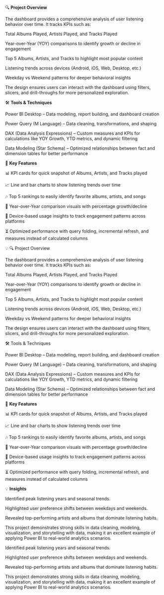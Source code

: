 🔍 **Project Overview**

The dashboard provides a comprehensive analysis of user listening behavior over time. It tracks KPIs such as:

Total Albums Played, Artists Played, and Tracks Played

Year-over-Year (YOY) comparisons to identify growth or decline in engagement

Top 5 Albums, Artists, and Tracks to highlight most popular content

Listening trends across devices (Android, iOS, Web, Desktop, etc.)

Weekday vs Weekend patterns for deeper behavioral insights

The design ensures users can interact with the dashboard using filters, slicers, and drill-throughs for more personalized exploration.

🛠️ **Tools & Techniques**

Power BI Desktop – Data modeling, report building, and dashboard creation

Power Query (M Language) – Data cleaning, transformations, and shaping

DAX (Data Analysis Expressions) – Custom measures and KPIs for calculations like YOY Growth, YTD metrics, and dynamic filtering

Data Modeling (Star Schema) – Optimized relationships between fact and dimension tables for better performance

🚀 **Key Features**

📊 KPI cards for quick snapshot of Albums, Artists, and Tracks played

📈 Line and bar charts to show listening trends over time

🎶 Top 5 rankings to easily identify favorite albums, artists, and songs

🔄 Year-over-Year comparison visuals with percentage growth/decline

📱 Device-based usage insights to track engagement patterns across platforms

⏳ Optimized performance with query folding, incremental refresh, and measures instead of calculated columns

💡 🔍 Project Overview

The dashboard provides a comprehensive analysis of user listening behavior over time. It tracks KPIs such as:

Total Albums Played, Artists Played, and Tracks Played

Year-over-Year (YOY) comparisons to identify growth or decline in engagement

Top 5 Albums, Artists, and Tracks to highlight most popular content

Listening trends across devices (Android, iOS, Web, Desktop, etc.)

Weekday vs Weekend patterns for deeper behavioral insights

The design ensures users can interact with the dashboard using filters, slicers, and drill-throughs for more personalized exploration.

🛠️ Tools & Techniques

Power BI Desktop – Data modeling, report building, and dashboard creation

Power Query (M Language) – Data cleaning, transformations, and shaping

DAX (Data Analysis Expressions) – Custom measures and KPIs for calculations like YOY Growth, YTD metrics, and dynamic filtering

Data Modeling (Star Schema) – Optimized relationships between fact and dimension tables for better performance

🚀 **Key Features**

📊 KPI cards for quick snapshot of Albums, Artists, and Tracks played

📈 Line and bar charts to show listening trends over time

🎶 Top 5 rankings to easily identify favorite albums, artists, and songs

🔄 Year-over-Year comparison visuals with percentage growth/decline

📱 Device-based usage insights to track engagement patterns across platforms

⏳ Optimized performance with query folding, incremental refresh, and measures instead of calculated columns

💡 **Insights**

Identified peak listening years and seasonal trends.

Highlighted user preference shifts between weekdays and weekends.

Revealed top-performing artists and albums that dominate listening habits.

This project demonstrates strong skills in data cleaning, modeling, visualization, and storytelling with data, making it an excellent example of applying Power BI to real-world analytics scenarios.

Identified peak listening years and seasonal trends.

Highlighted user preference shifts between weekdays and weekends.

Revealed top-performing artists and albums that dominate listening habits.

This project demonstrates strong skills in data cleaning, modeling, visualization, and storytelling with data, making it an excellent example of applying Power BI to real-world analytics scenarios.
